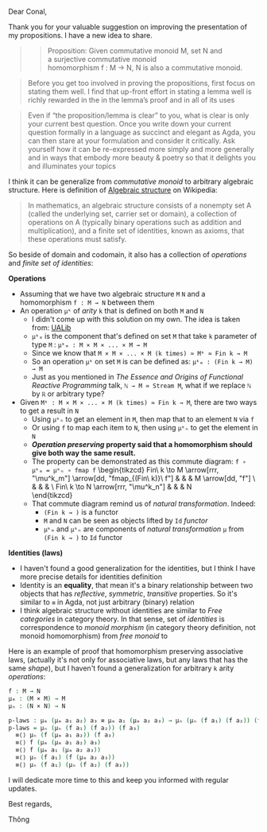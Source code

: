 ---
---
Dear Conal,

Thank you for your valuable suggestion on improving the presentation of my propositions. I have a new idea to share.

>> Proposition: Given commutative monoid M, set N and a surjective commutative monoid homomorphism f : M → N, N is also a commutative monoid.

> Before you get too involved in proving the propositions, first focus on stating them well. I find that up-front effort in stating a lemma well is richly rewarded in the in the lemma’s proof and in all of its uses

> Even if “the proposition/lemma is clear” to you, what is clear is only your current best question. Once you write down your current question formally in a language as succinct and elegant as Agda, you can then stare at your formulation and consider it critically.  Ask yourself how it can be re-expressed more simply and more generally and in ways that embody more beauty & poetry so that it delights you and illuminates your topics

I think it can be generalize from *commutative monoid* to arbitrary algebraic structure. Here is definition of [Algebraic structure](https://en.wikipedia.org/wiki/Algebraic_structure) on Wikipedia:

> In mathematics, an algebraic structure consists of a nonempty set A (called the underlying set, carrier set or domain), a collection of operations on A (typically binary operations such as addition and multiplication), and a finite set of identities, known as axioms, that these operations must satisfy. 

So beside of domain and codomain, it also has a collection of *operations* and *finite set of identities*: 

**Operations**

  - Assuming that we have two algebraic structure `M` `N` and a homomorphism `f : M → N` between them
  - An operation `μᵏ` of *arity* `k` that is defined on both `M` and `N`
    - I didn't come up with this solution on my own. The idea is taken from: [UALib](http://ualib.org/Base.Relations.Continuous.html)
    - `μᵏₘ` is the component that's defined on set `M` that take `k` parameter of type `M` : `μᵏₘ : M × M × ... × M → M` 
    - Since we know that `M × M × ... × M (k times) ≃ Mᵏ ≃ Fin k → M`
    - So an operation `μᵏ` on set `M` is can be defined as: `μᵏₘ : (Fin k → M) → M`
    - Just as you mentioned in *The Essence and Origins of Functional Reactive Programming* talk, `ℕ → M ≃ Stream M`, what if we replace `ℕ` by `ℝ` or arbitrary type?
  - Given `Mᵏ : M × M × ... × M (k times) ≃ Fin k → M`, there are two ways to get a result in `N`
    - Using `μᵏₙ` to get an element in `M`, then map that to an element `N` via `f`
    - Or using `f` to map each item to `N`, then using `μᵏₙ` to get the element in `N`
    - **_Operation preserving_ property said that a homomorphism should give both way the same result.**
    - The property can be demonstrated as this commute diagram: `f ∘ μᵏₘ = μᵏₙ ∘ fmap f` 
      \begin{tikzcd}
      Fin\ k \to M \arrow[rrr, "\mu^k_m"] \arrow[dd, "fmap_{(Fin\ k)}\ f"] &  &  & M \arrow[dd, "f"] \\
                                                                         &  &  &                   \\
      Fin\ k \to N \arrow[rrr, "\mu^k_n"]                                &  &  & N                
      \end{tikzcd}
    - That commute diagram remind us of *natural transformation*. Indeed:
      - `(Fin k → )` is a functor
      - `M` and `N` can be seen as objects lifted by `Id` *functor*
      - `μᵏₘ` and `μᵏₙ` are components of *natural transformation* `μ` from `(Fin k → )` to `Id` functor

**Identities (laws)**

  - I haven't found a good generalization for the identities, but I think I have more precise details for identities definition
  - Identity is an **equality**, that mean it's a binary relationship between two objects that has *reflective*, *symmetric*, *transitive* properties. So it's similar to `≡` in Agda, not just arbitrary (binary) relation
  - I think algebraic structure without identities are similar to *Free categories* in category theory. In that sense, set of *identities* is correspondence to *monoid morphism* (in category theory definition, not monoid homomorphism) from *free monoid* to <???>

Here is an example of proof that homomorphism preserving associative laws, (actually it's not only for associative laws, but any laws that has the same *shape*), but I haven't found a generalization for arbitrary `k` arity *operations*:

```agda
f : M → N
μₘ : (M × M) → M
μₙ : (N × N) → N

p-laws : μₘ (μₘ a₁ a₂) a₃ ≡ μₘ a₁ (μₘ a₂ a₃) → μₙ (μₙ (f a₁) (f a₂)) (f a₃) ≡ μₙ (f a₁) (μₙ (f a₂) (f a₃))
p-laws = μₙ (μₙ (f a₁) (f a₂)) (f a₃)
  ≡⟨⟩ μₙ (f (μₘ a₁ a₂)) (f a₃)  
  ≡⟨⟩ f (μₘ (μₘ a₁ a₂) a₃)
  ≡⟨⟩ f (μₘ a₁ (μₘ a₂ a₃))
  ≡⟨⟩ μₙ (f a₁) (f (μₘ a₂ a₃))
  ≡⟨⟩ μₙ (f a₁) (μₙ (f a₂) (f a₃))
```

I will dedicate more time to this and keep you informed with regular updates.

Best regards,

Thông
